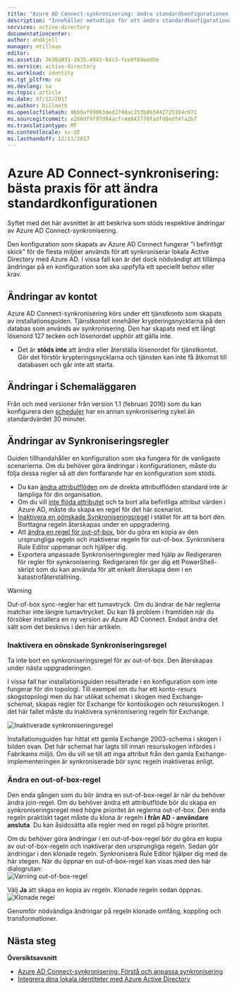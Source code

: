 ```yaml
---
title: "Azure AD Connect-synkronisering: ändra standardkonfigurationen | Microsoft Docs"
description: "Innehåller metodtips för att ändra standardkonfigurationen av Azure AD Connect-synkronisering."
services: active-directory
documentationcenter: 
author: andkjell
manager: mtillman
editor: 
ms.assetid: 7638a031-1635-4942-94c3-fce8f09eed5e
ms.service: active-directory
ms.workload: identity
ms.tgt_pltfrm: na
ms.devlang: na
ms.topic: article
ms.date: 07/12/2017
ms.author: billmath
ms.openlocfilehash: 86b9af69063ded2740ac353b863442725104c071
ms.sourcegitcommit: e266df9f97d04acfc4a843770fadfd8edf4fa2b7
ms.translationtype: MT
ms.contentlocale: sv-SE
ms.lasthandoff: 12/11/2017
---
```

# <a name="azure-ad-connect-sync-best-practices-for-changing-the-default-configuration"></a>Azure AD Connect-synkronisering: bästa praxis för att ändra standardkonfigurationen
Syftet med det här avsnittet är att beskriva som stöds respektive ändringar av Azure AD Connect-synkronisering.

Den konfiguration som skapats av Azure AD Connect fungerar ”i befintligt skick” för de flesta miljöer används för att synkroniserar lokala Active Directory med Azure AD. I vissa fall kan är det dock nödvändigt att tillämpa ändringar på en konfiguration som ska uppfylla ett speciellt behov eller krav.

## <a name="changes-to-the-service-account"></a>Ändringar av kontot
Azure AD Connect-synkronisering körs under ett tjänstkonto som skapats av installationsguiden. Tjänstkontot innehåller krypteringsnycklarna på den databas som används av synkronisering. Den har skapats med ett långt lösenord 127 tecken och lösenordet upphör att gälla inte.

* Det är **stöds inte** att ändra eller återställa lösenordet för tjänstkontot. Gör det förstör krypteringsnycklarna och tjänsten kan inte få åtkomst till databasen och går inte att starta.

## <a name="changes-to-the-scheduler"></a>Ändringar i Schemaläggaren
Från och med versioner från version 1.1 (februari 2016) som du kan konfigurera den [scheduler](active-directory-aadconnectsync-feature-scheduler.md) har en annan synkronisering cykel än standardvärdet 30 minuter.

## <a name="changes-to-synchronization-rules"></a>Ändringar av Synkroniseringsregler
Guiden tillhandahåller en konfiguration som ska fungera för de vanligaste scenarierna. Om du behöver göra ändringar i konfigurationen, måste du följa dessa regler så att den fortfarande har en konfiguration som stöds.

* Du kan [ändra attributflöden](active-directory-aadconnectsync-change-the-configuration.md#other-common-attribute-flow-changes) om de direkta attributflöden standard inte är lämpliga för din organisation.
* Om du vill [inte flöda attributet](active-directory-aadconnectsync-change-the-configuration.md#do-not-flow-an-attribute) och ta bort alla befintliga attribut värden i Azure AD, måste du skapa en regel för det här scenariot.
* [Inaktivera en oönskade Synkroniseringsregel](#disable-an-unwanted-sync-rule) i stället för att ta bort den. Borttagna regeln återskapas under en uppgradering.
* Att [ändra en regel för out-of-box](#change-an-out-of-box-rule), bör du göra en kopia av den ursprungliga regeln och inaktiverar regeln för out-of-box. Synkronisera Rule Editor uppmanar och hjälper dig.
* Exportera anpassade Synkroniseringsregler med hjälp av Redigeraren för regler för synkronisering. Redigeraren för ger dig ett PowerShell-skript som du kan använda för att enkelt återskapa dem i en katastrofåterställning.

> [!WARNING]
> Out-of-box sync-regler har ett tumavtryck. Om du ändrar de här reglerna matchar inte längre tumavtrycket. Du kan få problem i framtiden när du försöker installera en ny version av Azure AD Connect. Endast ändra det sätt som det beskrivs i den här artikeln.

### <a name="disable-an-unwanted-sync-rule"></a>Inaktivera en oönskade Synkroniseringsregel
Ta inte bort en synkroniseringsregel för av out-of-box. Den återskapas under nästa uppgraderingen.

I vissa fall har installationsguiden resulterade i en konfiguration som inte fungerar för din topologi. Till exempel om du har ett konto-resurs skogstopologi men du har utökat schemat i skogen med Exchange-schemat, skapas regler för Exchange för kontoskogen och resursskogen. I det här fallet måste du inaktivera synkronisering regeln för Exchange.

![Inaktiverade synkroniseringsregel](./media/active-directory-aadconnectsync-best-practices-changing-default-configuration/exchangedisabledrule.png)

Installationsguiden har hittat ett gamla Exchange 2003-schema i skogen i bilden ovan. Det här schemat har lagts till innan resursskogen infördes i Fabrikams miljö. Om du vill se till att inga attribut från den gamla Exchange-implementeringen är synkroniserade bör sync regeln inaktiveras enligt.

### <a name="change-an-out-of-box-rule"></a>Ändra en out-of-box-regel
Den enda gången som du bör ändra en out-of-box-regel är när du behöver ändra join-regel. Om du behöver ändra ett attributflöde bör du skapa en synkroniseringsregel med högre prioritet än reglerna out-of-box. Den enda regeln praktiskt taget måste du klona är regeln **i från AD - användare ansluta**. Du kan åsidosätta alla regler med en regel på högre prioritet.

Om du behöver göra ändringar i en out-of-box-regel bör du göra en kopia av out-of-box-regeln och inaktiverar den ursprungliga regeln. Sedan gör ändringar i den klonade regeln. Synkronisera Rule Editor hjälper dig med de här stegen. När du öppnar en out-of-box-regel kan visas med den här dialogrutan:  
![Varning out-of-box-regel](./media/active-directory-aadconnectsync-best-practices-changing-default-configuration/warningoutofboxrule.png)

Välj **Ja** att skapa en kopia av regeln. Klonade regeln sedan öppnas.  
![Klonade regel](./media/active-directory-aadconnectsync-best-practices-changing-default-configuration/clonedrule.png)

Genomför nödvändiga ändringar på regeln klonade omfång, koppling och transformationer.

## <a name="next-steps"></a>Nästa steg
**Översiktsavsnitt**

* [Azure AD Connect-synkronisering: Förstå och anpassa synkronisering](active-directory-aadconnectsync-whatis.md)
* [Integrera dina lokala identiteter med Azure Active Directory](active-directory-aadconnect.md)
